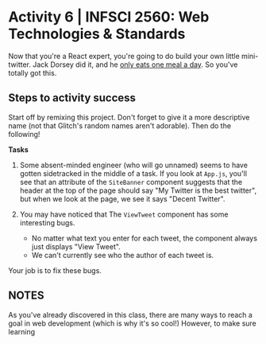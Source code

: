  # Activity 6 | INFSCI 2560: Web Technologies & Standards

Now that you're a React expert, you're going to do build your own little mini-twitter. Jack Dorsey did it, and he 
[only eats one meal a day](https://www.businessinsider.com/twitter-ceo-jack-dorsey-only-eats-7-meals-per-week-2020-1). So you've totally got this.

## Steps to activity success

Start off by remixing this project. Don't forget to give it a more descriptive name (not that Glitch's random names aren't adorable).
Then do the following!

**Tasks**

1. Some absent-minded engineer (who will go unnamed) seems to have gotten sidetracked in the middle of a task. If you look at `App.js`, you'll see that an
attribute of the `SiteBanner` component suggests that the header at the top of the page should say "My Twitter is the best twitter", but when we look at the page,
we see it says "Decent Twitter". 

2. You may have noticed that The `ViewTweet` component has some interesting bugs. 

    - No matter what text you enter for each tweet, the component always just displays "View Tweet".
    - We can't currently see who the author of each tweet is.

Your job is to fix these bugs.

## NOTES

As you've already discovered in this class, there are many ways to reach a goal in web development (which is why it's so cool!)
However, to make sure learning 